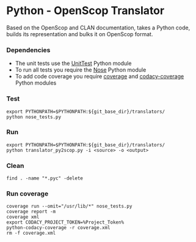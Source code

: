 Python - OpenScop Translator
=============================

Based on the OpenScop and CLAN documentation, takes a Python code, builds its representation and bulks it on OpenScop format.


### Dependencies

- The unit tests use the [UnitTest][1] Python module
- To run all tests you require the [Nose][2] Python module
- To add code coverage you require [coverage][3] and [codacy-coverage][4] Python modules

### Test

```
export PYTHONPATH=$PYTHONPATH:${git_base_dir}/translators/
python nose_tests.py
```

### Run

```
export PYTHONPATH=$PYTHONPATH:${git_base_dir}/translators/
python translator_py2scop.py -i <source> -o <output>
```

### Clean

```
find . -name "*.pyc" -delete
```

### Run coverage

```
coverage run --omit="/usr/lib/*" nose_tests.py
coverage report -m
coverage xml
export CODACY_PROJECT_TOKEN=%Project_Token%
python-codacy-coverage -r coverage.xml
rm -f coverage.xml
```

[1]: https://docs.python.org/2/library/unittest.html
[2]: https://nose.readthedocs.io/en/latest/
[3]: https://coverage.readthedocs.io/en/coverage-4.4.2/
[4]: https://github.com/codacy/python-codacy-coverage

